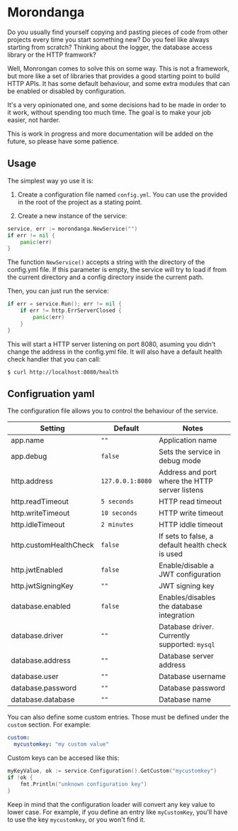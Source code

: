 # Morondanga

Do you usually find yourself copying and pasting pieces of code from other projects every time you start something new? Do you feel like always starting from scratch? Thinking about the logger, the database access library or the HTTP framwork? 

Well, Monrongan comes to solve this on some way. This is not a framework, but more like a set of libraries that provides a good starting point to build HTTP APIs. It has some default behaviour, and some extra modules that can be enabled or disabled by configuration.

It's a very opinionated one, and some decisions had to be made in order to it work, without spending too much time. The goal is to make your job easier, not harder. 

This is work in progress and more documentation will be added on the future, so please have some patience. 


## Usage

The simplest way yo use it is:

1. Create a configuration file named `config.yml`. You can use the provided in the root of the project as a stating point.

2. Create a new instance of the service:

```go
service, err := morondanga.NewService("")
if err != nil {
    panic(err)
}
```

The function `NewService()` accepts a string with the directory of the config.yml file. If this parameter is empty, the service will try to load if from the current directory and a config directory inside the current path.

Then, you can just run the service:

```go
if err = service.Run(); err != nil {
    if err != http.ErrServerClosed {
        panic(err)
    }
}
```

This will start a HTTP server listening on port 8080, asuming you didn't change the address in the config.yml file. It will also have a default health check handler that you can call:

```
$ curl http://localhost:8080/health
```

## Configruation yaml

The configuration file allows you to control the behaviour of the service. 


|Setting                |Default          |Notes                        |
|-----------------------|-----------------|-----------------------------|
|app.name               |`""`             | Application name |
|app.debug              |`false`          | Sets the service in debug mode |
|http.address           |`127.0.0.1:8080` | Address and port where the HTTP server listens |
|http.readTimeout       |`5 seconds`      | HTTP read timeout |
|http.writeTimeout      |`10 seconds`     | HTTP write timeout |
|http.idleTimeout       |`2 minutes`      | HTTP iddle timeout |
|http.customHealthCheck |`false`          | If sets to false, a default health check is used |
|http.jwtEnabled        |`false`          | Enable/disable a JWT configuration |
|http.jwtSigningKey     |`""`             | JWT signing key |
|database.enabled       |`false`          | Enables/disables the database integration |
|database.driver        |`""`             | Database driver. Currently supported: `mysql` |
|database.address       |`""`             | Database server address |
|database.user          |`""`             | Database username |
|database.password      |`""`             | Database password |
|database.database      |`""`             | Database name |

You can also define some custom entries. Those must be defined under the `custom` section. For example:

```yaml
custom:
  mycustomkey: "my custom value"
```

Custom keys can be accesed like this:


```go
myKeyValue, ok := service.Configuration().GetCustom("mycustomkey")
if !ok {
    fmt.Println("unknown configuration key")
}
```

Keep in mind that the configuration loader will convert any key value to lower case. For example, if you define an entry like `myCustomKey`, you'll have to use the key `mycustomkey`, or you won't find it. 
